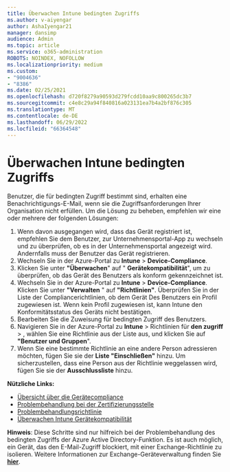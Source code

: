 ```yaml
---
title: Überwachen Intune bedingten Zugriffs
ms.author: v-aiyengar
author: AshaIyengar21
manager: dansimp
audience: Admin
ms.topic: article
ms.service: o365-administration
ROBOTS: NOINDEX, NOFOLLOW
ms.localizationpriority: medium
ms.custom:
- "9004636"
- "8386"
ms.date: 02/25/2021
ms.openlocfilehash: d720f8279a90593d279fcdd10aa9c800265dc3b7
ms.sourcegitcommit: c4e8c29a94f840816a023131ea7b4a2bf876c305
ms.translationtype: MT
ms.contentlocale: de-DE
ms.lasthandoff: 06/29/2022
ms.locfileid: "66364548"
---
```

# <a name="monitor-intune-conditional-access"></a>Überwachen Intune bedingten Zugriffs

Benutzer, die für bedingten Zugriff bestimmt sind, erhalten eine Benachrichtigungs-E-Mail, wenn sie die Zugriffsanforderungen Ihrer Organisation nicht erfüllen. Um die Lösung zu beheben, empfehlen wir eine oder mehrere der folgenden Lösungen:

1. Wenn davon ausgegangen wird, dass das Gerät registriert ist, empfehlen Sie dem Benutzer, zur Unternehmensportal-App zu wechseln und zu überprüfen, ob es in der Unternehmensportal angezeigt wird. Andernfalls muss der Benutzer das Gerät registrieren.
1. Wechseln Sie in der Azure-Portal zu **Intune** >  **Device-Compliance**. 
1. Klicken Sie unter **"Überwachen**" auf " **Gerätekompatibilität**", um zu überprüfen, ob das Gerät des Benutzers als konform gekennzeichnet ist.
1. Wechseln Sie in der Azure-Portal zu **Intune** >  **Device-Compliance**. Klicken Sie unter **"Verwalten** " auf **"Richtlinien"**. Überprüfen Sie in der Liste der Compliancerichtlinien, ob dem Gerät Des Benutzers ein Profil zugewiesen ist. Wenn kein Profil zugewiesen ist, kann Intune den Konformitätsstatus des Geräts nicht bestätigen.
1. Bearbeiten Sie die Zuweisung für bedingten Zugriff des Benutzers.
1. Navigieren Sie in der Azure-Portal zu **Intune** >  Richtlinien für **den zugriff** > , wählen Sie eine Richtlinie aus der Liste aus, und klicken Sie auf **"Benutzer und Gruppen**".
1. Wenn Sie eine bestimmte Richtlinie an eine andere Person adressieren möchten, fügen Sie sie der **Liste "Einschließen"** hinzu. Um sicherzustellen, dass eine Person aus der Richtlinie weggelassen wird, fügen Sie sie der **Ausschlussliste** hinzu.

**Nützliche Links:**

- [Übersicht über die Gerätecompliance](https://docs.microsoft.com/intune/device-compliance-get-started)
- [Problembehandlung bei der Zertifizierungsstelle](https://docs.microsoft.com/intune/troubleshoot-conditional-access)
- [Problembehandlungsrichtlinie](https://docs.microsoft.com/intune/troubleshoot-policies-in-microsoft-intune)
- [Überwachen Intune Gerätekompatibilität](https://docs.microsoft.com/intune/compliance-policy-monitor)

**Hinweis**: Diese Schritte sind nur hilfreich bei der Problembehandlung des bedingten Zugriffs der Azure Active Directory-Funktion. Es ist auch möglich, ein Gerät, das den E-Mail-Zugriff blockiert, mit einer Exchange-Richtlinie zu isolieren. Weitere Informationen zur Exchange-Geräteverwaltung finden Sie [**hier**](https://docs.microsoft.com/previous-versions/office/exchange-server-2010/ff959225(v=exchg.141)).
